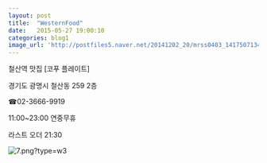```yaml
---
layout: post
title:  "WesternFood"
date:   2015-05-27 19:00:10
categories: blog1
image_url: 'http://postfiles5.naver.net/20141202_20/mrss0403_1417507134701nhGdB_PNG/0.png?type=w3'
---
```


철산역 맛집 [코푸 플레이트]

경기도 광명시 철산동 259 2층

 

 



☎02-3666-9919

11:00~23:00 연중무휴

라스트 오더 21:30


![7.png?type=w3](http://postfiles8.naver.net/20141118_103/mrss0403_1416302425258bDcYY_PNG/7.png?type=w3)

